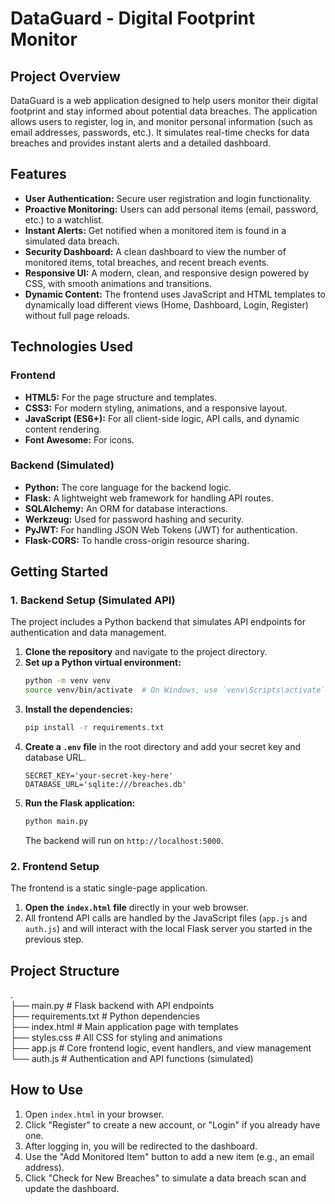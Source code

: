 # DataGuard - Digital Footprint Monitor

## Project Overview
DataGuard is a web application designed to help users monitor their digital footprint and stay informed about potential data breaches. The application allows users to register, log in, and monitor personal information (such as email addresses, passwords, etc.). It simulates real-time checks for data breaches and provides instant alerts and a detailed dashboard.

## Features
- **User Authentication:** Secure user registration and login functionality.
- **Proactive Monitoring:** Users can add personal items (email, password, etc.) to a watchlist.
- **Instant Alerts:** Get notified when a monitored item is found in a simulated data breach.
- **Security Dashboard:** A clean dashboard to view the number of monitored items, total breaches, and recent breach events.
- **Responsive UI:** A modern, clean, and responsive design powered by CSS, with smooth animations and transitions.
- **Dynamic Content:** The frontend uses JavaScript and HTML templates to dynamically load different views (Home, Dashboard, Login, Register) without full page reloads.

## Technologies Used

### Frontend
- **HTML5:** For the page structure and templates.
- **CSS3:** For modern styling, animations, and a responsive layout.
- **JavaScript (ES6+):** For all client-side logic, API calls, and dynamic content rendering.
- **Font Awesome:** For icons.

### Backend (Simulated)
- **Python:** The core language for the backend logic.
- **Flask:** A lightweight web framework for handling API routes.
- **SQLAlchemy:** An ORM for database interactions.
- **Werkzeug:** Used for password hashing and security.
- **PyJWT:** For handling JSON Web Tokens (JWT) for authentication.
- **Flask-CORS:** To handle cross-origin resource sharing.

## Getting Started

### 1. Backend Setup (Simulated API)
The project includes a Python backend that simulates API endpoints for authentication and data management.

1.  **Clone the repository** and navigate to the project directory.
2.  **Set up a Python virtual environment:**
    ```bash
    python -m venv venv
    source venv/bin/activate  # On Windows, use `venv\Scripts\activate`
    ```
3.  **Install the dependencies:**
    ```bash
    pip install -r requirements.txt
    ```
4.  **Create a `.env` file** in the root directory and add your secret key and database URL.
    ```env
    SECRET_KEY='your-secret-key-here'
    DATABASE_URL='sqlite:///breaches.db'
    ```
5.  **Run the Flask application:**
    ```bash
    python main.py
    ```
    The backend will run on `http://localhost:5000`.

### 2. Frontend Setup
The frontend is a static single-page application.

1.  **Open the `index.html` file** directly in your web browser.
2.  All frontend API calls are handled by the JavaScript files (`app.js` and `auth.js`) and will interact with the local Flask server you started in the previous step.

## Project Structure
.  
├── main.py             # Flask backend with API endpoints  
├── requirements.txt    # Python dependencies  
├── index.html          # Main application page with templates  
├── styles.css          # All CSS for styling and animations  
├── app.js              # Core frontend logic, event handlers, and view management  
└── auth.js             # Authentication and API functions (simulated)  

## How to Use
1.  Open `index.html` in your browser.
2.  Click "Register" to create a new account, or "Login" if you already have one.
3.  After logging in, you will be redirected to the dashboard.
4.  Use the "Add Monitored Item" button to add a new item (e.g., an email address).
5.  Click "Check for New Breaches" to simulate a data breach scan and update the dashboard.
